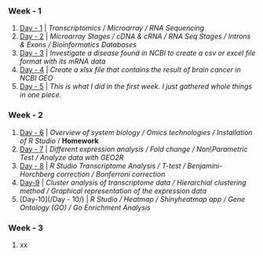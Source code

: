 ### Week - 1
1. [Day - 1](/Day-1/Day-1.md) | _Transcriptomics / Microarray / RNA Sequencing_
1. [Day - 2](/Day-2/Day-2.md) | _Microarray Stages / cDNA & cRNA / RNA Seq Stages / Introns & Exons / Bioinformatics Databases_
1. [Day - 3](/Day-3/)  | _Investigate a disease found in NCBI to create a csv or excel file format with its mRNA data_
1. [Day - 4](/Day-4/) | _Create a xlsx file that contains the result of brain cancer in NCBI GEO_
1. [Day - 5](/Day-5/Day-5.md) | _This is what I did in the first week. I just gathered whole things in one piece._

### Week - 2
1. [Day - 6](/Day-6/) | _Overview of system biology / Omics technologies / Installation of R Studio_ / **Homework**
1. [Day - 7](/Day-7/) | _Different expression analysis / Fold change / Non\Parametric Test / Analyze data with GEO2R_
1. [Day - 8](/Day-8/) | _R Studio Transcriptome Analysis / T-test / Benjamini-Horchberg correction / Bonferroni correction_
1. [Day-9](/Day-9/) | _Cluster analysis of transcriptome data / Hierarchial clustering method / Graphical representation of the expression data_
1. [Day-10](/Day - 10/) | _R Studio / Heatmap / Shinyheatmap app / Gene Ontology (GO) / Go Enrichment Analysis_

### Week - 3

1. xx